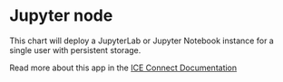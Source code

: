 # Jupyter node

This chart will deploy a JupyterLab or Jupyter Notebook instance for a single user with persistent storage.

Read more about this app in the [ICE Connect Documentation](https://ice.docs.ice.ri.se/documentation/ekc/apps/jupyter-node/)

